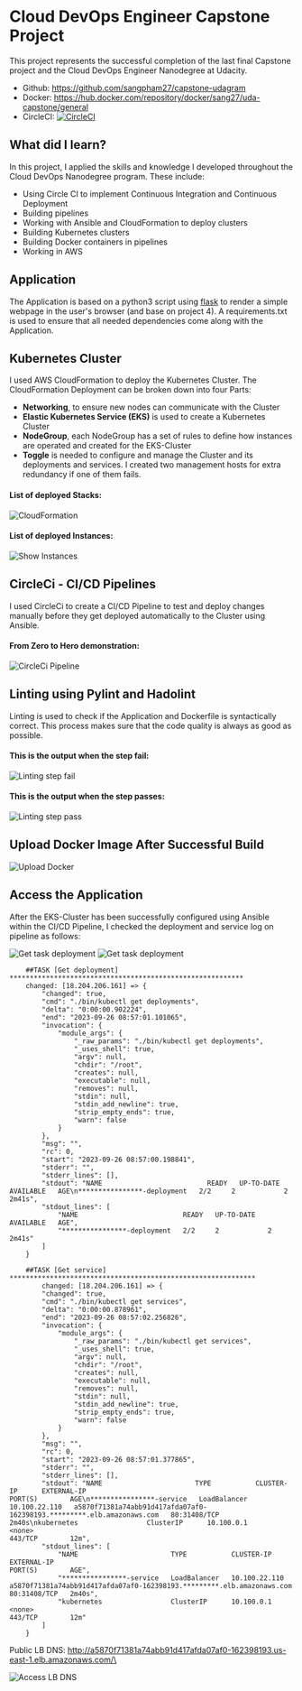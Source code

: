 # Cloud DevOps Engineer Capstone Project

This project represents the successful completion of the last final Capstone project and the Cloud DevOps Engineer Nanodegree at Udacity.
- Github: https://github.com/sangpham27/capstone-udagram
- Docker: https://hub.docker.com/repository/docker/sang27/uda-capstone/general
- CircleCI: [![CircleCI](https://dl.circleci.com/status-badge/img/gh/sangpham27/capstone-udagram/tree/dev.svg?style=svg)](https://dl.circleci.com/status-badge/redirect/gh/sangpham27/capstone-udagram/tree/dev)
## What did I learn?

In this project, I applied the skills and knowledge I developed throughout the Cloud DevOps Nanodegree program. These include:
- Using Circle CI to implement Continuous Integration and Continuous Deployment
- Building pipelines
- Working with Ansible and CloudFormation to deploy clusters
- Building Kubernetes clusters
- Building Docker containers in pipelines
- Working in AWS

## Application

The Application is based on a python3 script using <a target="_blank" href="https://flask.palletsprojects.com">flask</a> to render a simple webpage in the user's browser (and base on project 4).
A requirements.txt is used to ensure that all needed dependencies come along with the Application.

## Kubernetes Cluster

I used AWS CloudFormation to deploy the Kubernetes Cluster.
The CloudFormation Deployment can be broken down into four Parts:
- **Networking**, to ensure new nodes can communicate with the Cluster
- **Elastic Kubernetes Service (EKS)** is used to create a Kubernetes Cluster
- **NodeGroup**, each NodeGroup has a set of rules to define how instances are operated and created for the EKS-Cluster
- **Toggle** is needed to configure and manage the Cluster and its deployments and services. I created two management hosts for extra redundancy if one of them fails.

#### List of deployed Stacks:
![CloudFormation](./cloudformation_stacks.png)

#### List of deployed Instances:
![Show Instances](./ec2_instances.png)

## CircleCi - CI/CD Pipelines

I used CircleCi to create a CI/CD Pipeline to test and deploy changes manually before they get deployed automatically to the Cluster using Ansible.

#### From Zero to Hero demonstration:

![CircleCi Pipeline](./circleci_pipeline_success.png)

## Linting using Pylint and Hadolint

Linting is used to check if the Application and Dockerfile is syntactically correct.
This process makes sure that the code quality is always as good as possible.

#### This is the output when the step fail:
![Linting step fail](./lint_fail.png)
#### This is the output when the step passes:

![Linting step pass](./lint.png)

## Upload Docker Image After Successful Build

![Upload Docker](./dockerhub.png)

## Access the Application

After the EKS-Cluster has been successfully configured using Ansible within the CI/CD Pipeline, I checked the deployment and service log on pipeline as follows:

![Get task deployment](./deployment.png)
![Get task deployment](./service.png)

```
    ##TASK [Get deployment] **********************************************************
    changed: [18.204.206.161] => {
        "changed": true,
        "cmd": "./bin/kubectl get deployments",
        "delta": "0:00:00.902224",
        "end": "2023-09-26 08:57:01.101065",
        "invocation": {
            "module_args": {
                "_raw_params": "./bin/kubectl get deployments",
                "_uses_shell": true,
                "argv": null,
                "chdir": "/root",
                "creates": null,
                "executable": null,
                "removes": null,
                "stdin": null,
                "stdin_add_newline": true,
                "strip_empty_ends": true,
                "warn": false
            }
        },
        "msg": "",
        "rc": 0,
        "start": "2023-09-26 08:57:00.198841",
        "stderr": "",
        "stderr_lines": [],
        "stdout": "NAME                          READY   UP-TO-DATE   AVAILABLE   AGE\n****************-deployment   2/2     2            2           2m41s",
        "stdout_lines": [
            "NAME                          READY   UP-TO-DATE   AVAILABLE   AGE",
            "****************-deployment   2/2     2            2           2m41s"
        ]
    }

    ##TASK [Get service] *************************************************************
        changed: [18.204.206.161] => {
        "changed": true,
        "cmd": "./bin/kubectl get services",
        "delta": "0:00:00.878961",
        "end": "2023-09-26 08:57:02.256826",
        "invocation": {
            "module_args": {
                "_raw_params": "./bin/kubectl get services",
                "_uses_shell": true,
                "argv": null,
                "chdir": "/root",
                "creates": null,
                "executable": null,
                "removes": null,
                "stdin": null,
                "stdin_add_newline": true,
                "strip_empty_ends": true,
                "warn": false
            }
        },
        "msg": "",
        "rc": 0,
        "start": "2023-09-26 08:57:01.377865",
        "stderr": "",
        "stderr_lines": [],
        "stdout": "NAME                       TYPE           CLUSTER-IP      EXTERNAL-IP                                                              PORT(S)        AGE\n****************-service   LoadBalancer   10.100.22.110   a5870f71381a74abb91d417afda07af0-162398193.*********.elb.amazonaws.com   80:31408/TCP   2m40s\nkubernetes                 ClusterIP      10.100.0.1      <none>                                                                   443/TCP        12m",
        "stdout_lines": [
            "NAME                       TYPE           CLUSTER-IP      EXTERNAL-IP                                                              PORT(S)        AGE",
            "****************-service   LoadBalancer   10.100.22.110   a5870f71381a74abb91d417afda07af0-162398193.*********.elb.amazonaws.com   80:31408/TCP   2m40s",
            "kubernetes                 ClusterIP      10.100.0.1      <none>                                                                   443/TCP        12m"
        ]
    }  
```

Public LB DNS: http://a5870f71381a74abb91d417afda07af0-162398193.us-east-1.elb.amazonaws.com/\

![Access LB DNS](./elb_url.png)